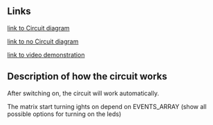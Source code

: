 ## Links
[link to Circuit diagram](https://drive.google.com/file/d/1Jdpdh11MZ8Onm8UNS5f3IleqdwERDlza/view?usp=drive_link)

[link to no Circuit diagram](https://drive.google.com/file/d/1Jdpdh11MZ8Onm8UNS5f3IleqdwERDlza/view?usp=drive_link)

[link to video demonstration](https://drive.google.com/file/d/10dhVAbncldaiY6VWjf4ezd60CbKhsV4H/view?usp=drive_link)

## Description of how the circuit works
After switching on, the circuit will work automatically.

The matrix start turning ights on depend on EVENTS_ARRAY 
(show all possible options for turning on the leds)
